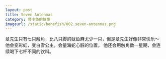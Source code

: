 ```yaml
---
layout: post
title: Seven Antennas
category: 骨小鱼的故事
imageurl: /static/bonefish/002.seven-antennas.png
---
```


章先生只有七只触角，比八只脚的鱿鱼麻尤少一只，但是章先生好像非常快乐～
他会变彩虹，变白雪公主，会量海蛇心脏的位置。
他还会用触角数一星期，会连续喝下七杯不同的饮料。
